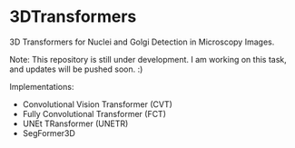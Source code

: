 # 3DTransformers
3D Transformers for Nuclei and Golgi Detection in Microscopy Images.

Note: This repository is still under development. I am working on this task, and updates will be pushed soon. :)

Implementations:

* Convolutional Vision Transformer (CVT)
* Fully Convolutional Transformer (FCT)
* UNEt TRansformer (UNETR)
* SegFormer3D 
